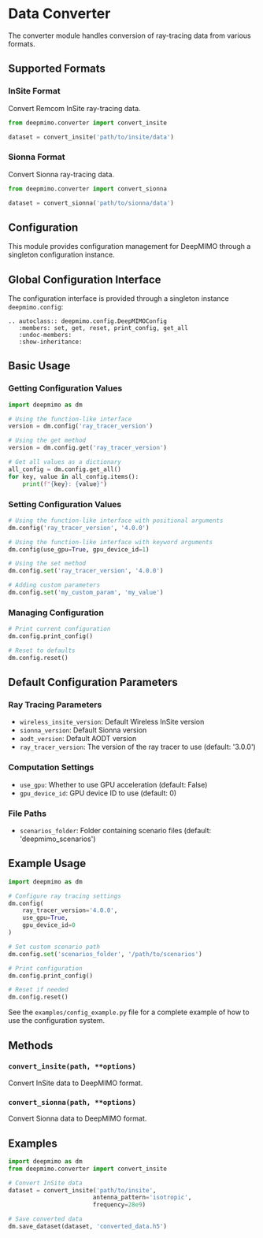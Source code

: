 # Data Converter

The converter module handles conversion of ray-tracing data from various formats.

## Supported Formats

### InSite Format
Convert Remcom InSite ray-tracing data.

```python
from deepmimo.converter import convert_insite

dataset = convert_insite('path/to/insite/data')
```

### Sionna Format
Convert Sionna ray-tracing data.

```python
from deepmimo.converter import convert_sionna

dataset = convert_sionna('path/to/sionna/data')
```

## Configuration

This module provides configuration management for DeepMIMO through a singleton configuration instance.

## Global Configuration Interface

The configuration interface is provided through a singleton instance `deepmimo.config`:

```{eval-rst}
.. autoclass:: deepmimo.config.DeepMIMOConfig
   :members: set, get, reset, print_config, get_all
   :undoc-members:
   :show-inheritance:
```

## Basic Usage

### Getting Configuration Values

```python
import deepmimo as dm

# Using the function-like interface
version = dm.config('ray_tracer_version')

# Using the get method
version = dm.config.get('ray_tracer_version')

# Get all values as a dictionary
all_config = dm.config.get_all()
for key, value in all_config.items():
    print(f"{key}: {value}")
```

### Setting Configuration Values

```python
# Using the function-like interface with positional arguments
dm.config('ray_tracer_version', '4.0.0')

# Using the function-like interface with keyword arguments
dm.config(use_gpu=True, gpu_device_id=1)

# Using the set method
dm.config.set('ray_tracer_version', '4.0.0')

# Adding custom parameters
dm.config.set('my_custom_param', 'my_value')
```

### Managing Configuration

```python
# Print current configuration
dm.config.print_config()

# Reset to defaults
dm.config.reset()
```

## Default Configuration Parameters

### Ray Tracing Parameters
- `wireless_insite_version`: Default Wireless InSite version
- `sionna_version`: Default Sionna version
- `aodt_version`: Default AODT version
- `ray_tracer_version`: The version of the ray tracer to use (default: '3.0.0')

### Computation Settings
- `use_gpu`: Whether to use GPU acceleration (default: False)
- `gpu_device_id`: GPU device ID to use (default: 0)

### File Paths
- `scenarios_folder`: Folder containing scenario files (default: 'deepmimo_scenarios')

## Example Usage

```python
import deepmimo as dm

# Configure ray tracing settings
dm.config(
    ray_tracer_version='4.0.0',
    use_gpu=True,
    gpu_device_id=0
)

# Set custom scenario path
dm.config.set('scenarios_folder', '/path/to/scenarios')

# Print configuration
dm.config.print_config()

# Reset if needed
dm.config.reset()
```

See the `examples/config_example.py` file for a complete example of how to use the configuration system.

## Methods

### `convert_insite(path, **options)`
Convert InSite data to DeepMIMO format.

### `convert_sionna(path, **options)`
Convert Sionna data to DeepMIMO format.

## Examples

```python
import deepmimo as dm
from deepmimo.converter import convert_insite

# Convert InSite data
dataset = convert_insite('path/to/insite',
                        antenna_pattern='isotropic',
                        frequency=28e9)

# Save converted data
dm.save_dataset(dataset, 'converted_data.h5')
```

